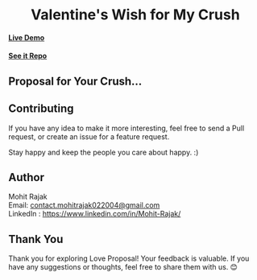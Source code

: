 <h1 align="center">
    Valentine's Wish for My Crush
</h1>


#### [Live Demo](https://valentine-day-puce-nine.vercel.app)
#### [See it Repo](https://github.com/Mohit-Rajak/ValentineDay.git)

## Proposal for Your Crush...

## Contributing

If you have any idea to make it more interesting, feel free to send a Pull request, or create an issue for a feature request.

Stay happy and keep the people you care about happy. :)

## Author

Mohit Rajak \
Email: contact.mohitrajak022004@gmail.com \
LinkedIn : https://www.linkedin.com/in/Mohit-Rajak/

## Thank You

Thank you for exploring Love Proposal! Your feedback is valuable. If you have any suggestions or thoughts, feel free to share them with us. 😊
